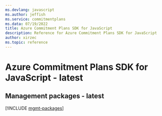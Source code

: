 ```yaml
---
ms.devlang: javascript
ms.author: jeffish
ms.service: commitmentplans
ms.data: 07/19/2022
title: Azure Commitment Plans SDK for JavaScript
description: Reference for Azure Commitment Plans SDK for JavaScript
author: xirzec
ms.topic: reference
---
```

# Azure Commitment Plans SDK for JavaScript - latest

## Management packages - latest
[!INCLUDE [mgmt-packages](commitment-plans-mgmt-index.md)]
